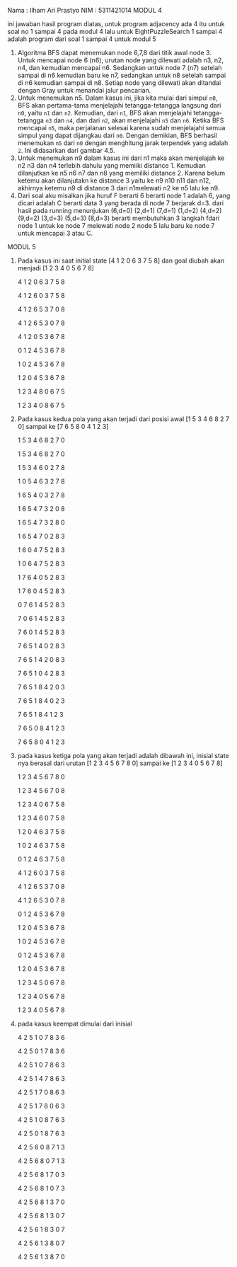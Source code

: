 Nama : Ilham Ari Prastyo
NIM : 5311421014
MODUL 4

ini jawaban hasil program diatas, untuk program adjacency ada 4 itu untuk soal no 1 sampai 4 pada modul 4
lalu untuk EightPuzzleSearch 1 sampai 4 adalah program dari soal 1 sampai 4 untuk modul 5

1.	Algoritma BFS dapat menemukan node 6,7,8 dari titik awal node 3. Untuk mencapai node 6 (n6), urutan node yang dilewati adalah n3, n2, n4, dan kemudian mencapai n6. Sedangkan untuk node 7 (n7) setelah sampai di n6 kemudian baru ke n7, sedangkan untuk n8 setelah sampai di n6 kemudian sampai di n8. Setiap node yang dilewati akan ditandai dengan Gray untuk  menandai jalur pencarian.
2.	Untuk menemukan n5. Dalam kasus ini, jika kita mulai dari simpul `n0`, BFS akan pertama-tama menjelajahi tetangga-tetangga langsung dari `n0`, yaitu `n1` dan `n2`. Kemudian, dari `n1`, BFS akan menjelajahi tetangga-tetangga `n3` dan `n4`, dan dari `n2`, akan menjelajahi `n5` dan `n6`. Ketika BFS mencapai `n5`, maka perjalanan selesai karena sudah menjelajahi semua simpul yang dapat dijangkau dari `n0`. Dengan demikian, BFS berhasil menemukan `n5` dari `n0` dengan menghitung jarak terpendek yang adalah `2`. Ini didasarkan dari gambar 4.5.
3.	Untuk menemukan n9 dalam kasus ini dari n1 maka akan menjelajah ke n2 n3 dan n4 terlebih dahulu yang memiiki distance 1. Kemudian dilanjutkan ke n5 n6 n7 dan n8 yang memiliki distance 2. Karena belum ketemu akan dilanjutakn ke distance 3 yaitu ke n9 n10 n11 dan n12, akhirnya ketemu n9 di distance 3 dari n1melewati n2 ke n5 lalu ke n9. 
4. Dari soal aku misalkan jika huruf F berarti 6 berarti node 1 adalah 6, yang dicari adalah C berarti data 3 yang berada di node 7 berjarak d=3. dari hasil pada running menunjukan (6,d=0) (2,d=1) (7,d=1) (1,d=2) (4,d=2) (9,d=2) (3,d=3) (5,d=3) (8,d=3) berarti membutuhkan 3 langkah fdari node 1 untuk ke node 7 melewati node 2 node 5 lalu baru ke node 7 untuk mencapai 3 atau C.

MODUL 5
1.  Pada kasus ini saat initial state [4 1 2 0 6 3 7 5 8] dan goal diubah akan menjadi [1 2 3 4 0 5 6 7 8]

    4 1 2 0 6 3 7 5 8

    4 1 2 6 0 3 7 5 8

    4 1 2 6 5 3 7 0 8

    4 1 2 6 5 3 0 7 8

    4 1 2 0 5 3 6 7 8

    0 1 2 4 5 3 6 7 8

    1 0 2 4 5 3 6 7 8

    1 2 0 4 5 3 6 7 8

    1 2 3 4 8 0 6 7 5

    1 2 3 4 0 8 6 7 5
  
2.  Pada kasus kedua pola yang akan terjadi dari posisi awal [1 5 3 4 6 8 2 7 0] sampai ke [7 6 5 8 0 4 1 2 3]

    1 5 3 4 6 8 2 7 0

    1 5 3 4 6 8 2 7 0

    1 5 3 4 6 0 2 7 8

    1 0 5 4 6 3 2 7 8

    1 6 5 4 0 3 2 7 8

    1 6 5 4 7 3 2 0 8

    1 6 5 4 7 3 2 8 0

    1 6 5 4 7 0 2 8 3

    1 6 0 4 7 5 2 8 3

    1 0 6 4 7 5 2 8 3

    1 7 6 4 0 5 2 8 3

    1 7 6 0 4 5 2 8 3

    0 7 6 1 4 5 2 8 3

    7 0 6 1 4 5 2 8 3

    7 6 0 1 4 5 2 8 3

    7 6 5 1 4 0 2 8 3

    7 6 5 1 4 2 0 8 3

    7 6 5 1 0 4 2 8 3

    7 6 5 1 8 4 2 0 3

    7 6 5 1 8 4 0 2 3

    7 6 5 1 8 4 1 2 3

    7 6 5 0 8 4 1 2 3

    7 6 5 8 0 4 1 2 3
3.  pada kasus ketiga pola yang akan terjadi adalah dibawah ini, inisial state nya berasal dari urutan [1 2 3 4 5 6 7 8 0] sampai ke [1 2 3 4 0 5 6 7 8]

    1 2 3 4 5 6 7 8 0

    1 2 3 4 5 6 7 0 8

    1 2 3 4 0 6 7 5 8

    1 2 3 4 6 0 7 5 8

    1 2 0 4 6 3 7 5 8

    1 0 2 4 6 3 7 5 8

    0 1 2 4 6 3 7 5 8

    4 1 2 6 0 3 7 5 8

    4 1 2 6 5 3 7 0 8

    4 1 2 6 5 3 0 7 8

    0 1 2 4 5 3 6 7 8

    1 2 0 4 5 3 6 7 8

    1 0 2 4 5 3 6 7 8

    0 1 2 4 5 3 6 7 8

    1 2 0 4 5 3 6 7 8

    1 2 3 4 5 0 6 7 8

    1 2 3 4 0 5 6 7 8

    1 2 3 4 0 5 6 7 8
  
4.  pada kasus keempat dimulai dari inisial

    4 2 5 1 0 7 8 3 6

    4 2 5 0 1 7 8 3 6

    4 2 5 1 0 7 8 6 3

    4 2 5 1 4 7 8 6 3

    4 2 5 1 7 0 8 6 3

    4 2 5 1 7 8 0 6 3

    4 2 5 1 0 8 7 6 3

    4 2 5 0 1 8 7 6 3

    4 2 5 6 0 8 7 1 3

    4 2 5 6 8 0 7 1 3

    4 2 5 6 8 1 7 0 3

    4 2 5 6 8 1 0 7 3

    4 2 5 6 8 1 3 7 0

    4 2 5 6 8 1 3 0 7

    4 2 5 6 1 8 3 0 7

    4 2 5 6 1 3 8 0 7

    4 2 5 6 1 3 8 7 0
   
